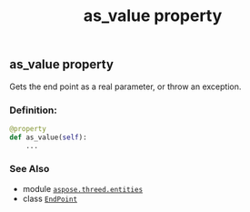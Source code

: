 ﻿---
title: as_value property
second_title: Aspose.3D for Python via .NET API References
description: 
type: docs
weight: 60
url: /python-net/aspose.threed.entities/endpoint/as_value/
is_root: false
---

## as_value property


Gets the end point as a real parameter, or throw an exception.
### Definition:
```python
@property
def as_value(self):
    ...
```

### See Also
* module [`aspose.threed.entities`](../../)
* class [`EndPoint`](/3d/python-net/aspose.threed.entities/endpoint)

